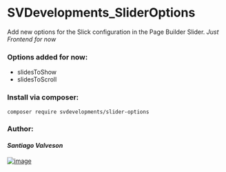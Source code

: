 # SVDevelopments_SliderOptions

Add new options for the Slick configuration in the Page Builder Slider. _Just Frontend for now_

### Options added for now:
- slidesToShow
- slidesToScroll

### **Install via composer:**
```composer require svdevelopments/slider-options```

### **Author:**

#### _**Santiago Valveson**_

[![image](https://img.shields.io/badge/LinkedIn-0077B5?style=for-the-badge&logo=linkedin&logoColor=white)](https://www.linkedin.com/in/santiago-valveson/)
